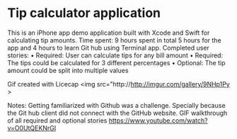 # Tip calculator application     
This is an iPhone app demo application built with Xcode and Swift for calculating tip amounts. Time spent: 9 hours spent in total 5 hours for the app and 4 hours to learn Git hub using Terminal app.
Completed user stories:
	•	 Required: User can calculate tips for any bill amount
	•	 Required: The tips could be calculated for 3 different percentages
	•	 Optional: The tip amount could be split into multiple values
	
Gif created with Licecap
<img src="http://http://imgur.com/gallery/9NHp1Py >


Notes:
Getting familiarized with Github was a challenge. Specially because the Git hub client did not connect with the GitHub website. 
GIF walkthrough of all required and optional stories 
https://www.youtube.com/watch?v=O0UtQEKNrGI

